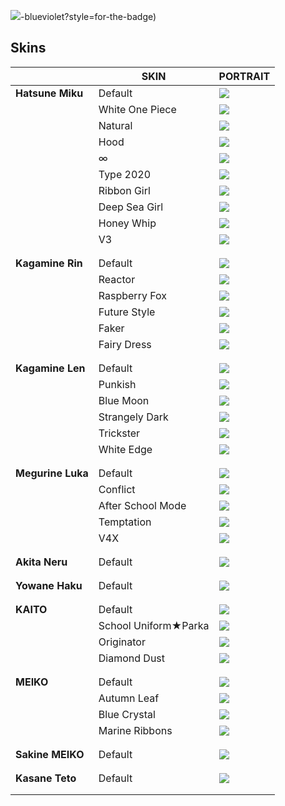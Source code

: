 ﻿
![](https://img.shields.io/badge/Skins-49%20(10%20are%20default))-blueviolet?style=for-the-badge)

## Skins

|                |SKIN                           |PORTRAIT                        |
|----------------|-------------------------------|-----------------------------|
|**Hatsune Miku**|Default|![](https://cdn.discordapp.com/app-assets/737853290611736606/738489734543704627.png)|
||White One Piece|![](https://cdn.discordapp.com/app-assets/737853290611736606/738520635193557042.png)|
||Natural|![](https://cdn.discordapp.com/app-assets/737853290611736606/738520634812006461.png)|
||Hood|![](https://cdn.discordapp.com/app-assets/737853290611736606/738520634828652564.png)|
||∞|![](https://cdn.discordapp.com/app-assets/737853290611736606/738520635072053308.png)|
||Type 2020|![](https://cdn.discordapp.com/app-assets/737853290611736606/738520634912407662.png)|
||Ribbon Girl|![](https://cdn.discordapp.com/app-assets/737853290611736606/738520635164328007.png)|
||Deep Sea Girl|![](https://cdn.discordapp.com/app-assets/737853290611736606/738520635202076692.png)|
||Honey Whip|![](https://cdn.discordapp.com/app-assets/737853290611736606/738520633947717744.png)|
||V3|![](https://cdn.discordapp.com/app-assets/737853290611736606/738520635227242567.png)|
|||||
|||||
|**Kagamine Rin**|Default|![](https://cdn.discordapp.com/app-assets/737853290611736606/738489734510280714.png)|
||Reactor|![](https://cdn.discordapp.com/app-assets/737853290611736606/738520634463879178.png)|
||Raspberry Fox|![](https://cdn.discordapp.com/app-assets/737853290611736606/738520633989660752.png)|
||Future Style|![](https://cdn.discordapp.com/app-assets/737853290611736606/738489734497697822.png)|
||Faker|![](https://cdn.discordapp.com/app-assets/737853290611736606/738520633268371506.png)|
||Fairy Dress|![](https://cdn.discordapp.com/app-assets/737853290611736606/738520632672911410.png)|
|||||
|||||
|**Kagamine Len**|Default|![](https://cdn.discordapp.com/app-assets/737853290611736606/738488470867279943.png)|
||Punkish|![](https://cdn.discordapp.com/app-assets/737853290611736606/738520635172716655.png)|
||Blue Moon|![](https://cdn.discordapp.com/app-assets/737853290611736606/738520633742327958.png)|
||Strangely Dark|![](https://cdn.discordapp.com/app-assets/737853290611736606/738520633763168356.png)|
||Trickster|![](https://cdn.discordapp.com/app-assets/737853290611736606/738520635898200145.png)|
||White Edge|![](https://cdn.discordapp.com/app-assets/737853290611736606/738520634165821491.png)|
|||||
|||||
|**Megurine Luka**|Default|![](https://cdn.discordapp.com/app-assets/737853290611736606/738488470984589475.png)|
||Conflict|![](https://cdn.discordapp.com/app-assets/737853290611736606/738520633763430441.png)|
||After School Mode|![](https://cdn.discordapp.com/app-assets/737853290611736606/738520634136461312.png)|
||Temptation|![](https://cdn.discordapp.com/app-assets/737853290611736606/738520634581057536.png)|
||V4X|![](https://cdn.discordapp.com/app-assets/737853290611736606/738520635831091281.png)|
|||||
|||||
|**Akita Neru**|Default|![](https://cdn.discordapp.com/app-assets/737853290611736606/738489734560612462.png)|
|||||
|||||
|**Yowane Haku**|Default|![](https://cdn.discordapp.com/app-assets/737853290611736606/738488466920177836.png)|
|||||
|||||
|**KAITO**|Default|![](https://cdn.discordapp.com/app-assets/737853290611736606/738489734564937827.png)|
||School Uniform★Parka|![](https://cdn.discordapp.com/app-assets/737853290611736606/738520634430193764.png)|
||Originator|![](https://cdn.discordapp.com/app-assets/737853290611736606/738520634744766515.png)|
||Diamond Dust|![](https://cdn.discordapp.com/app-assets/737853290611736606/738520634128334879.png)|
|||||
|||||
|**MEIKO**|Default|![](https://cdn.discordapp.com/app-assets/737853290611736606/738489734329794590.png)|
||Autumn Leaf|![](https://cdn.discordapp.com/app-assets/737853290611736606/738520635541553233.png)|
||Blue Crystal|![](https://cdn.discordapp.com/app-assets/737853290611736606/738520635197882409.png)|
||Marine Ribbons|![](https://cdn.discordapp.com/app-assets/737853290611736606/738520633805242368.png)|
|||||
|||||
|**Sakine MEIKO**|Default|![](https://cdn.discordapp.com/app-assets/737853290611736606/738489735122649148.png)|
|||||
|||||
|**Kasane Teto**|Default|![](https://cdn.discordapp.com/app-assets/737853290611736606/738489734430589010.png)|
||||
|||||



